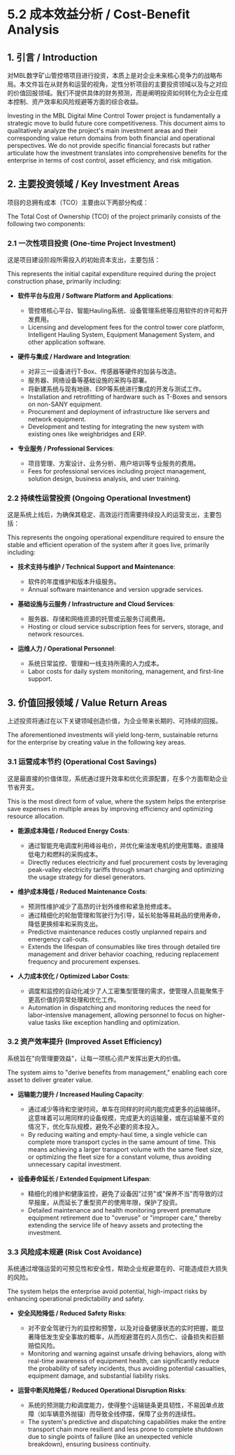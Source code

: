 # 5.2 成本效益分析 / Cost-Benefit Analysis

## 1. 引言 / Introduction

对MBL数字矿山管控塔项目进行投资，本质上是对企业未来核心竞争力的战略布局。本文件旨在从财务和运营的视角，定性分析项目的主要投资领域以及与之对应的价值回报领域。我们不提供具体的财务预测，而是阐明投资如何转化为企业在成本控制、资产效率和风险规避等方面的综合收益。

Investing in the MBL Digital Mine Control Tower project is fundamentally a strategic move to build future core competitiveness. This document aims to qualitatively analyze the project's main investment areas and their corresponding value return domains from both financial and operational perspectives. We do not provide specific financial forecasts but rather articulate how the investment translates into comprehensive benefits for the enterprise in terms of cost control, asset efficiency, and risk mitigation.

## 2. 主要投资领域 / Key Investment Areas

项目的总拥有成本（TCO）主要由以下两部分构成：

The Total Cost of Ownership (TCO) of the project primarily consists of the following two components:

### 2.1 一次性项目投资 (One-time Project Investment)

这是项目建设阶段所需投入的初始资本支出，主要包括：

This represents the initial capital expenditure required during the project construction phase, primarily including:

- **软件平台与应用 / Software Platform and Applications**:
  - 管控塔核心平台、智能Hauling系统、设备管理系统等应用软件的许可和开发费用。
  - Licensing and development fees for the control tower core platform, Intelligent Hauling System, Equipment Management System, and other application software.

- **硬件与集成 / Hardware and Integration**:
  - 对非三一设备进行T-Box、传感器等硬件的加装与改造。
  - 服务器、网络设备等基础设施的采购与部署。
  - 将新建系统与现有地磅、ERP等系统进行集成的开发与测试工作。
  - Installation and retrofitting of hardware such as T-Boxes and sensors on non-SANY equipment.
  - Procurement and deployment of infrastructure like servers and network equipment.
  - Development and testing for integrating the new system with existing ones like weighbridges and ERP.

- **专业服务 / Professional Services**:
  - 项目管理、方案设计、业务分析、用户培训等专业服务的费用。
  - Fees for professional services including project management, solution design, business analysis, and user training.

### 2.2 持续性运营投资 (Ongoing Operational Investment)

这是系统上线后，为确保其稳定、高效运行而需要持续投入的运营支出，主要包括：

This represents the ongoing operational expenditure required to ensure the stable and efficient operation of the system after it goes live, primarily including:

- **技术支持与维护 / Technical Support and Maintenance**:
  - 软件的年度维护和版本升级服务。
  - Annual software maintenance and version upgrade services.

- **基础设施与云服务 / Infrastructure and Cloud Services**:
  - 服务器、存储和网络资源的托管或云服务订阅费用。
  - Hosting or cloud service subscription fees for servers, storage, and network resources.

- **运维人力 / Operational Personnel**:
  - 系统日常监控、管理和一线支持所需的人力成本。
  - Labor costs for daily system monitoring, management, and first-line support.

## 3. 价值回报领域 / Value Return Areas

上述投资将通过在以下关键领域创造价值，为企业带来长期的、可持续的回报。

The aforementioned investments will yield long-term, sustainable returns for the enterprise by creating value in the following key areas.

### 3.1 运营成本节约 (Operational Cost Savings)

这是最直接的价值体现，系统通过提升效率和优化资源配置，在多个方面帮助企业节省开支。

This is the most direct form of value, where the system helps the enterprise save expenses in multiple areas by improving efficiency and optimizing resource allocation.

- **能源成本降低 / Reduced Energy Costs**:
  - 通过智能充电调度利用峰谷电价，并优化柴油发电机的使用策略，直接降低电力和燃料的采购成本。
  - Directly reduces electricity and fuel procurement costs by leveraging peak-valley electricity tariffs through smart charging and optimizing the usage strategy for diesel generators.

- **维护成本降低 / Reduced Maintenance Costs**:
  - 预测性维护减少了高昂的计划外维修和紧急抢修成本。
  - 通过精细化的轮胎管理和驾驶行为引导，延长轮胎等易耗品的使用寿命，降低更换频率和采购支出。
  - Predictive maintenance reduces costly unplanned repairs and emergency call-outs.
  - Extends the lifespan of consumables like tires through detailed tire management and driver behavior coaching, reducing replacement frequency and procurement expenses.

- **人力成本优化 / Optimized Labor Costs**:
  - 调度和监控的自动化减少了人工密集型管理的需求，使管理人员能聚焦于更高价值的异常处理和优化工作。
  - Automation in dispatching and monitoring reduces the need for labor-intensive management, allowing personnel to focus on higher-value tasks like exception handling and optimization.

### 3.2 资产效率提升 (Improved Asset Efficiency)

系统旨在"向管理要效益"，让每一项核心资产发挥出更大的价值。

The system aims to "derive benefits from management," enabling each core asset to deliver greater value.

- **运输能力提升 / Increased Hauling Capacity**:
  - 通过减少等待和空驶时间，单车在同样的时间内能完成更多的运输循环。这意味着可以用同样的设备规模，完成更大的运输量，或在运输量不变的情况下，优化车队规模，避免不必要的资本投入。
  - By reducing waiting and empty-haul time, a single vehicle can complete more transport cycles in the same amount of time. This means achieving a larger transport volume with the same fleet size, or optimizing the fleet size for a constant volume, thus avoiding unnecessary capital investment.

- **设备寿命延长 / Extended Equipment Lifespan**:
  - 精细化的维护和健康监控，避免了设备因"过劳"或"保养不当"而导致的过早报废，从而延长了重型资产的使用年限，保护了投资。
  - Detailed maintenance and health monitoring prevent premature equipment retirement due to "overuse" or "improper care," thereby extending the service life of heavy assets and protecting the investment.

### 3.3 风险成本规避 (Risk Cost Avoidance)

系统通过增强运营的可预见性和安全性，帮助企业规避潜在的、可能造成巨大损失的风险。

The system helps the enterprise avoid potential, high-impact risks by enhancing operational predictability and safety.

- **安全风险降低 / Reduced Safety Risks**:
  - 对不安全驾驶行为的监控和预警，以及对设备健康状态的实时把握，能显著降低发生安全事故的概率，从而规避潜在的人员伤亡、设备损失和巨额赔偿风险。
  - Monitoring and warning against unsafe driving behaviors, along with real-time awareness of equipment health, can significantly reduce the probability of safety incidents, thus avoiding potential casualties, equipment damage, and substantial liability risks.

- **运营中断风险降低 / Reduced Operational Disruption Risks**:
  - 系统的预测能力和调度能力，使得整个运输链条更具韧性，不易因单点故障（如车辆意外抛锚）而导致全线停摆，保障了业务的连续性。
  - The system's predictive and dispatching capabilities make the entire transport chain more resilient and less prone to complete shutdown due to single points of failure (like an unexpected vehicle breakdown), ensuring business continuity.
